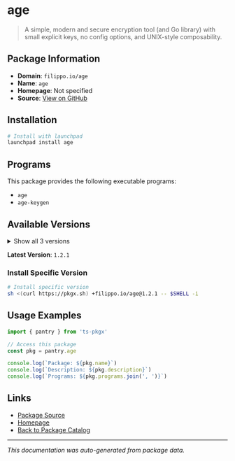 # age

> A simple, modern and secure encryption tool (and Go library) with small explicit keys, no config options, and UNIX-style composability.

## Package Information

- **Domain**: `filippo.io/age`
- **Name**: `age`
- **Homepage**: Not specified
- **Source**: [View on GitHub](https://github.com/pkgxdev/pantry/tree/main/projects/filippo.io/age/package.yml)

## Installation

```bash
# Install with launchpad
launchpad install age
```

## Programs

This package provides the following executable programs:

- `age`
- `age-keygen`

## Available Versions

<details>
<summary>Show all 3 versions</summary>

- `1.2.1`, `1.2.0`, `1.1.1`

</details>

**Latest Version**: `1.2.1`

### Install Specific Version

```bash
# Install specific version
sh <(curl https://pkgx.sh) +filippo.io/age@1.2.1 -- $SHELL -i
```

## Usage Examples

```typescript
import { pantry } from 'ts-pkgx'

// Access this package
const pkg = pantry.age

console.log(`Package: ${pkg.name}`)
console.log(`Description: ${pkg.description}`)
console.log(`Programs: ${pkg.programs.join(', ')}`)
```

## Links

- [Package Source](https://github.com/pkgxdev/pantry/tree/main/projects/filippo.io/age/package.yml)
- [Homepage](#)
- [Back to Package Catalog](../../package-catalog.md)

---

*This documentation was auto-generated from package data.*
